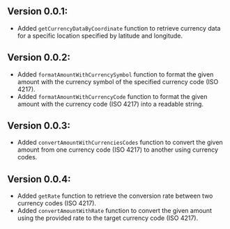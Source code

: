 

## Version 0.0.1:
- Added `getCurrencyDataByCoordinate` function to retrieve currency data for a specific location specified by latitude and longitude.

## Version 0.0.2:
- Added `formatAmountWithCurrencySymbol` function to format the given amount with the currency symbol of the specified currency code (ISO 4217).
- Added `formatAmountWithCurrencyCode` function to format the given amount with the currency code (ISO 4217) into a readable string.

## Version 0.0.3:
- Added `convertAmountWithCurrenciesCodes` function to convert the given amount from one currency code (ISO 4217) to another using currency codes.

## Version 0.0.4:
- Added `getRate` function to retrieve the conversion rate between two currency codes (ISO 4217).
- Added `convertAmountWithRate` function to convert the given amount using the provided rate to the target currency code (ISO 4217).
